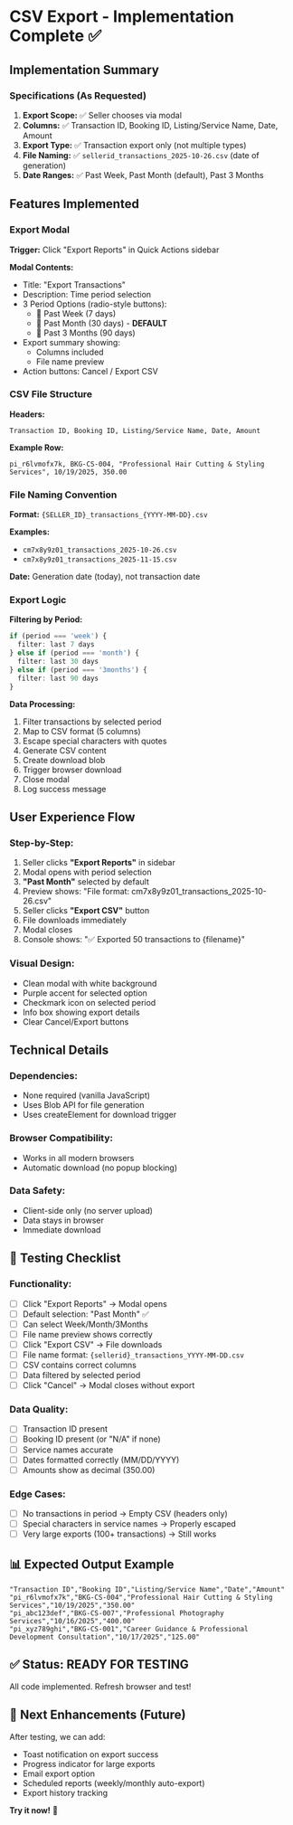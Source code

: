 # CSV Export - Implementation Complete ✅

## Implementation Summary

### Specifications (As Requested)

1. **Export Scope:** ✅ Seller chooses via modal
2. **Columns:** ✅ Transaction ID, Booking ID, Listing/Service Name, Date, Amount
3. **Export Type:** ✅ Transaction export only (not multiple types)
4. **File Naming:** ✅ `sellerid_transactions_2025-10-26.csv` (date of generation)
5. **Date Ranges:** ✅ Past Week, Past Month (default), Past 3 Months

## Features Implemented

### Export Modal
**Trigger:** Click "Export Reports" in Quick Actions sidebar

**Modal Contents:**
- Title: "Export Transactions"
- Description: Time period selection
- 3 Period Options (radio-style buttons):
  - 📅 Past Week (7 days)
  - 📅 Past Month (30 days) - **DEFAULT**
  - 📅 Past 3 Months (90 days)
- Export summary showing:
  - Columns included
  - File name preview
- Action buttons: Cancel / Export CSV

### CSV File Structure

**Headers:**
```
Transaction ID, Booking ID, Listing/Service Name, Date, Amount
```

**Example Row:**
```
pi_r6lvmofx7k, BKG-CS-004, "Professional Hair Cutting & Styling Services", 10/19/2025, 350.00
```

### File Naming Convention

**Format:** `{SELLER_ID}_transactions_{YYYY-MM-DD}.csv`

**Examples:**
- `cm7x8y9z01_transactions_2025-10-26.csv`
- `cm7x8y9z01_transactions_2025-11-15.csv`

**Date:** Generation date (today), not transaction date

### Export Logic

**Filtering by Period:**
```typescript
if (period === 'week') {
  filter: last 7 days
} else if (period === 'month') {
  filter: last 30 days
} else if (period === '3months') {
  filter: last 90 days
}
```

**Data Processing:**
1. Filter transactions by selected period
2. Map to CSV format (5 columns)
3. Escape special characters with quotes
4. Generate CSV content
5. Create download blob
6. Trigger browser download
7. Close modal
8. Log success message

## User Experience Flow

### Step-by-Step:
1. Seller clicks **"Export Reports"** in sidebar
2. Modal opens with period selection
3. **"Past Month"** selected by default
4. Preview shows: "File format: cm7x8y9z01_transactions_2025-10-26.csv"
5. Seller clicks **"Export CSV"** button
6. File downloads immediately
7. Modal closes
8. Console shows: "✅ Exported 50 transactions to {filename}"

### Visual Design:
- Clean modal with white background
- Purple accent for selected option
- Checkmark icon on selected period
- Info box showing export details
- Clear Cancel/Export buttons

## Technical Details

### Dependencies:
- None required (vanilla JavaScript)
- Uses Blob API for file generation
- Uses createElement for download trigger

### Browser Compatibility:
- Works in all modern browsers
- Automatic download (no popup blocking)

### Data Safety:
- Client-side only (no server upload)
- Data stays in browser
- Immediate download

## 🧪 Testing Checklist

### Functionality:
- [ ] Click "Export Reports" → Modal opens
- [ ] Default selection: "Past Month" ✅
- [ ] Can select Week/Month/3Months
- [ ] File name preview shows correctly
- [ ] Click "Export CSV" → File downloads
- [ ] File name format: `{sellerid}_transactions_YYYY-MM-DD.csv`
- [ ] CSV contains correct columns
- [ ] Data filtered by selected period
- [ ] Click "Cancel" → Modal closes without export

### Data Quality:
- [ ] Transaction ID present
- [ ] Booking ID present (or "N/A" if none)
- [ ] Service names accurate
- [ ] Dates formatted correctly (MM/DD/YYYY)
- [ ] Amounts show as decimal (350.00)

### Edge Cases:
- [ ] No transactions in period → Empty CSV (headers only)
- [ ] Special characters in service names → Properly escaped
- [ ] Very large exports (100+ transactions) → Still works

## 📊 Expected Output Example

```csv
"Transaction ID","Booking ID","Listing/Service Name","Date","Amount"
"pi_r6lvmofx7k","BKG-CS-004","Professional Hair Cutting & Styling Services","10/19/2025","350.00"
"pi_abc123def","BKG-CS-007","Professional Photography Services","10/16/2025","400.00"
"pi_xyz789ghi","BKG-CS-001","Career Guidance & Professional Development Consultation","10/17/2025","125.00"
```

## ✅ Status: READY FOR TESTING

All code implemented. Refresh browser and test!

## 🎯 Next Enhancements (Future)

After testing, we can add:
- Toast notification on export success
- Progress indicator for large exports
- Email export option
- Scheduled reports (weekly/monthly auto-export)
- Export history tracking

**Try it now!** 🚀


